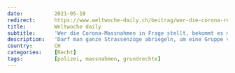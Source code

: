 ```yaml
---
date:          2021-05-18
redirect:      https://www.weltwoche-daily.ch/beitrag/wer-die-corona-regeln-und-massnahmen-in-frage-stellt-bekommt-es-sofort-mit-polizis
title:         Weltwoche daily
subtitle:      'Wer die Corona-Massnahmen in Frage stellt, bekommt es mit Polizisten in Kampfmontur zu tun. Wieso eigentlich?'
description:   'Darf man ganze Strassenzüge abriegeln, um eine Gruppe von Menschen daran zu hindern, ihr Recht auf freie Meinungsäusserung einzuschränken. Von Hubert Mooser'
country:       CH
categories:    [Recht]
tags:          [polizei, massnahmen, grundrechte]
---
```

